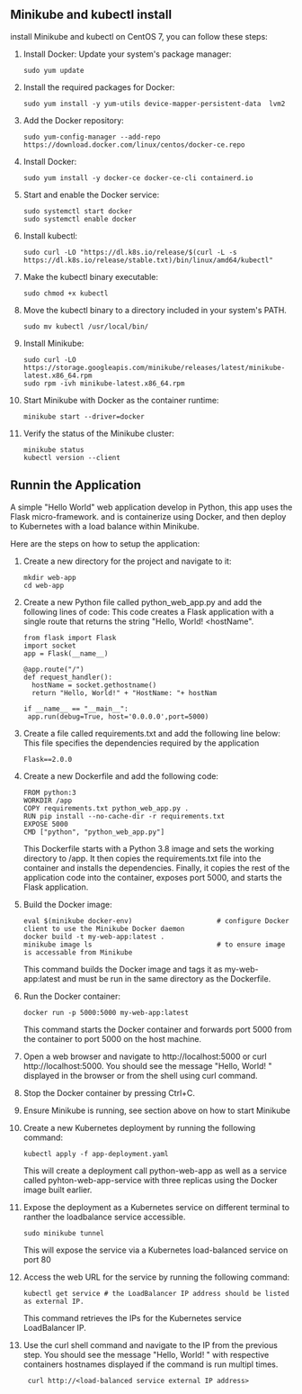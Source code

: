 ## Minikube and kubectl install

install Minikube and kubectl on CentOS 7, you can follow these steps:

1. Install Docker:
   Update your system's package manager:

   ```
   sudo yum update
   ```

2. Install the required packages for Docker:
   ```
   sudo yum install -y yum-utils device-mapper-persistent-data  lvm2
   ```
3. Add the Docker repository:
   ```
   sudo yum-config-manager --add-repo https://download.docker.com/linux/centos/docker-ce.repo
   ```
4. Install Docker:

   ```
   sudo yum install -y docker-ce docker-ce-cli containerd.io
   ```

5. Start and enable the Docker service:

   ```
   sudo systemctl start docker
   sudo systemctl enable docker
   ```

6. Install kubectl:
   ```
   sudo curl -LO "https://dl.k8s.io/release/$(curl -L -s https://dl.k8s.io/release/stable.txt)/bin/linux/amd64/kubectl"
   ```
7. Make the kubectl binary executable:
   ```
   sudo chmod +x kubectl
   ```
8. Move the kubectl binary to a directory included in your system's PATH.
   ```
   sudo mv kubectl /usr/local/bin/
   ```
9. Install Minikube:
   ```
   sudo curl -LO https://storage.googleapis.com/minikube/releases/latest/minikube-latest.x86_64.rpm
   sudo rpm -ivh minikube-latest.x86_64.rpm
   ```
10. Start Minikube with Docker as the container runtime:
    ```
    minikube start --driver=docker
    ```
11. Verify the status of the Minikube cluster:
    ```
    minikube status
    kubectl version --client
    ```

## Runnin the Application

A simple "Hello World" web application develop in Python, this app uses the Flask micro-framework.
and is containerize using Docker, and then deploy to Kubernetes with a load balance within Minikube.

Here are the steps on how to setup the application:

1. Create a new directory for the project and navigate to it:

   ```
   mkdir web-app
   cd web-app
   ```

2. Create a new Python file called python_web_app.py and add the following lines of code:
   This code creates a Flask application with a single route that returns the string "Hello, World! <hostName".

   ```
   from flask import Flask
   import socket
   app = Flask(__name__)

   @app.route("/")
   def request_handler():
     hostName = socket.gethostname()
     return "Hello, World!" + "HostName: "+ hostNam

   if __name__ == "__main__":
    app.run(debug=True, host='0.0.0.0',port=5000)
   ```

3. Create a file called requirements.txt and add the following line below:
   This file specifies the dependencies required by the application

   ```
   Flask==2.0.0
   ```

4. Create a new Dockerfile and add the following code:

   ```
   FROM python:3
   WORKDIR /app
   COPY requirements.txt python_web_app.py .
   RUN pip install --no-cache-dir -r requirements.txt
   EXPOSE 5000
   CMD ["python", "python_web_app.py"]
   ```

   This Dockerfile starts with a Python 3.8 image and sets the working directory to /app. It then copies the requirements.txt file into the container and installs the dependencies. Finally,
   it copies the rest of the application code into the container, exposes port 5000, and starts the Flask application.

5. Build the Docker image:

   ```
   eval $(minikube docker-env)                     # configure Docker client to use the Minikube Docker daemon
   docker build -t my-web-app:latest .
   minikube image ls                               # to ensure image is accessable from Minikube
   ```

   This command builds the Docker image and tags it as my-web-app:latest and must be run in the same directory as the Dockerfile.

6. Run the Docker container:

   ```
   docker run -p 5000:5000 my-web-app:latest
   ```

   This command starts the Docker container and forwards port 5000 from the container to port 5000 on the host machine.

7. Open a web browser and navigate to http://localhost:5000 or curl http://localhost:5000.
   You should see the message "Hello, World! <Hostname>" displayed in the browser or from the shell using curl command.

8. Stop the Docker container by pressing Ctrl+C.

9. Ensure Minikube is running, see section above on how to start Minikube

10. Create a new Kubernetes deployment by running the following command:
    ```
    kubectl apply -f app-deployment.yaml
    ```
    This will create a deployment call python-web-app as well as a service called pyhton-web-app-service with three replicas using the Docker image built earlier.
11. Expose the deployment as a Kubernetes service on different terminal to ranther the loadbalance service accessible.

    ```
    sudo minikube tunnel
    ```

    This will expose the service via a Kubernetes load-balanced service on port 80

12. Access the web URL for the service by running the following command:
    ```
    kubectl get service # the LoadBalancer IP address should be listed as external IP.
    ```
    This command retrieves the IPs for the Kubernetes service LoadBalancer IP.
13. Use the curl shell command and navigate to the IP from the previous step. You should see the message "Hello, World! <hoetname>" with
    respective containers hostnames displayed if the command is run multipl times.
    ```
     curl http://<load-balanced service external IP address>
    ```
